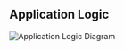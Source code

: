 ## Application Logic

![Application Logic Diagram](https://github.com/Germuu/ot-harjoitustyo/blob/master/recipe-app/documentation/Pictures/class_diagram.png)

